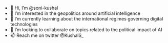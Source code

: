 - 👋 Hi, I’m @soni-kushal
- 👀 I’m interested in the geopolitics around artificial intelligence
- 🌱 I’m currently learning about the international regimes governing digital technologies 
- 💞️ I’m looking to collaborate on topics related to the political impact of AI
- 📫 Reach me on twitter @KushalS_

<!---
soni-kushal/soni-kushal is a ✨ special ✨ repository because its `README.md` (this file) appears on your GitHub profile.
You can click the Preview link to take a look at your changes.
--->
